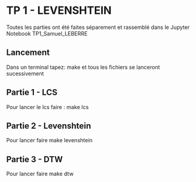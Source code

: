 # TP 1 - LEVENSHTEIN
Toutes les parties ont été faites séparement et rassemblé dans le Jupyter Notebook TP1_Samuel_LEBERRE
## Lancement
Dans un terminal tapez: make et tous les fichiers se lanceront sucessivement
## Partie 1 - LCS
Pour lancer le lcs faire : make lcs
## Partie 2 - Levenshtein
Pour lancer faire make levenshtein
## Partie 3 - DTW
Pour lancer faire make dtw